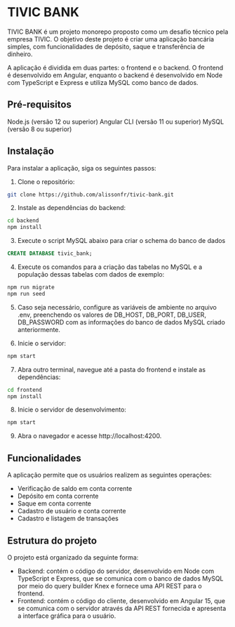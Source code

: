 # TIVIC BANK
TIVIC BANK é um projeto monorepo proposto como um desafio técnico pela empresa TIVIC. O objetivo deste projeto é criar uma aplicação bancária simples, com funcionalidades de depósito, saque e transferência de dinheiro.

A aplicação é dividida em duas partes: o frontend e o backend. O frontend é desenvolvido em Angular, enquanto o backend é desenvolvido em Node com TypeScript e Express e utiliza MySQL como banco de dados.

## Pré-requisitos
Node.js (versão 12 ou superior)
Angular CLI (versão 11 ou superior)
MySQL (versão 8 ou superior)

## Instalação
Para instalar a aplicação, siga os seguintes passos:

1. Clone o repositório:

```bash
git clone https://github.com/alissonfr/tivic-bank.git
```

2. Instale as dependências do backend:
```bash
cd backend
npm install
```

3. Execute o script MySQL abaixo para criar o schema do banco de dados
```SQL
CREATE DATABASE tivic_bank;
```

4. Execute os comandos para a criação das tabelas no MySQL e a população dessas tabelas com dados de exemplo:
```bash
npm run migrate
npm run seed
```

5. Caso seja necessário, configure as variáveis de ambiente no arquivo .env, preenchendo os valores de DB_HOST, DB_PORT, DB_USER, DB_PASSWORD com as informações do banco de dados MySQL criado anteriormente.


6. Inicie o servidor:

```bash
npm start
```

7. Abra outro terminal, navegue até a pasta do frontend e instale as dependências:
```bash
cd frontend
npm install
```

8. Inicie o servidor de desenvolvimento:
```bash
npm start
```

9. Abra o navegador e acesse http://localhost:4200.

## Funcionalidades
A aplicação permite que os usuários realizem as seguintes operações:

- Verificação de saldo em conta corrente
- Depósito em conta corrente
- Saque em conta corrente
- Cadastro de usuário e conta corrente
- Cadastro e listagem de transações

## Estrutura do projeto
O projeto está organizado da seguinte forma:
- Backend: contém o código do servidor, desenvolvido em Node com TypeScript e Express, que se comunica com o banco de dados MySQL por meio do query builder Knex e fornece uma API REST para o frontend.
- Frontend: contém o código do cliente, desenvolvido em Angular 15, que se comunica com o servidor através da API REST fornecida e apresenta a interface gráfica para o usuário.
